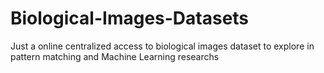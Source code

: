 # Biological-Images-Datasets
Just a online centralized access to biological images dataset to explore in pattern matching and Machine Learning researchs
